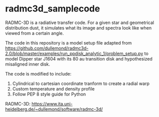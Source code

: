 # radmc3d_samplecode

RADMC-3D is a radiative transfer code. For a given star and geometrical distribution dust, it simulates what its image and spectra look like when viewed from a certain angle.

The code in this repository is a model setup file adapted from
https://github.com/dullemond/radmc3d-2.0/blob/master/examples/run_ppdisk_analytic_1/problem_setup.py
to model Dipper star J1604 with its 80 au transition disk and hypothesized misaligned inner disk.

The code is modified to include:

1) Cylindrical to cartesian coordinate tranform to create a radial warp
2) Custom temperature and density profile 
3) Follow PEP 8 style guide for Python

RADMC-3D: https://www.ita.uni-heidelberg.de/~dullemond/software/radmc-3d/
